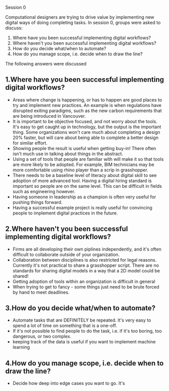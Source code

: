 
Session 0

Computational designers are trying to drive value by implementing new digital ways of doing completing tasks. In session 0, groups were asked to discuss:

1. Where have you been successful implementing digital workflows?
2. Where haven't you been successful implementing digital workflows?
3. How do you decide what/when to automate?
4. How do you manage scope, i.e. decide when to draw the line?

The following answers were discussed


## 1.Where have you been successful implementing digital workflows?

- Areas where change is happening, or has to happen are good places to try and implement new practices. An example is when regulations have disrupted exiting paradigms, such as the new carbon requirements that are being introduced in Vancouver.
- It is important to be objective focused, and not worry about the tools. It's easy to get caught up in technology, but the output is the important thing. Some organizations won't care much about completing a design 20% faster, but will care about being able to complete a better design for similar effort.
- Showing people the result is useful when getting buy-in! There often isn't much use in talking about things in the abstract.
- Using a set of tools that people are familiar with will make it so that tools are more likely to be adopted. For example, BIM technicians may be more comfortable using rhino player than a scrip in grasshopper.
- There needs to be a baseline level of literacy about digital skill to see adoption of more advanced tool. Having a digital hiring standard is important so people are on the same level. This can be difficult in fields such as engineering however.
- Having someone in leadership as a champion is often very useful for pushing things forward.
- Having a successful example project is really useful for convincing people to implement digital practices in the future.

## 2.Where haven't you been successful implementing digital workflows?

- Firms are all developing their own piplines independently, and it's often difficult to collaborate outside of your organization.
- Collaboration between disciplines is also restricted for legal reasons. Currently it's not practical to share a grasshopper script. There are no standards for sharing digital models in a way that a 2D model could be shared!
- Getting adoption of tools within an organization is difficult in general
- When trying to get to fancy - some things just need to be brute forced by hand to meet deadlines.

## 3.How do you decide what/when to automate?

- Automate tasks that are DEFINITELY be repeated. It's very easy to spend a lot of time on something that is a one-off.
- If it's not possible to find people to do the task, i.e. if it's too boring, too dangerous, or two complex.
- keeping track of the data is useful if you want to implement machine learning

## 4.How do you manage scope, i.e. decide when to draw the line?

- Decide how deep into edge cases you want to go. It's

